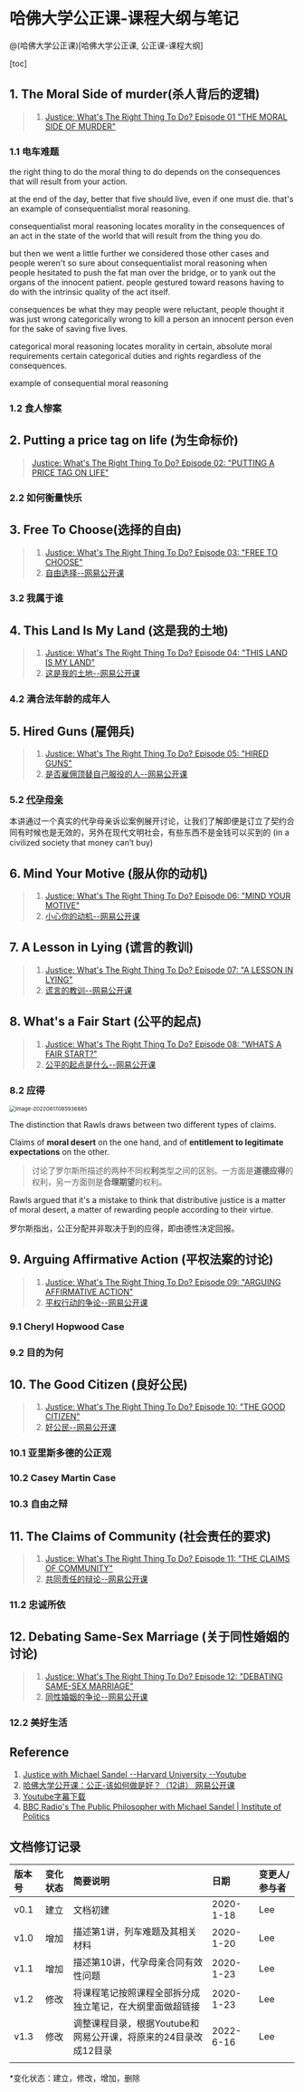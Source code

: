# 哈佛大学公正课-课程大纲与笔记
@(哈佛大学公正课)[哈佛大学公正课, 公正课-课程大纲]

[toc]



## 1. The Moral Side of murder(杀人背后的逻辑)

> 1. [Justice: What's The Right Thing To Do? Episode 01 "THE MORAL SIDE OF MURDER"](https://www.youtube.com/watch?v=kBdfcR-8hEY&list=PL30C13C91CFFEFEA6&index=1)



### 1.1 电车难题



the right thing to do the moral thing to do depends on the consequences that will result from your action.

at the end of the day, better that five should live, even if one must die. that's an example of consequentialist moral reasoning.

consequentialist moral reasoning locates morality in the consequences of an act in the state of the world that will result from the thing you do.



but then we went a little further we considered those other cases and people weren't so sure about consequentialist moral  reasoning when people hesitated to push the fat man over the bridge, or to yank out the organs of the innocent patient. people gestured toward reasons having to do with the intrinsic quality of the act itself.



consequences be what they may people were reluctant, people thought it was just wrong categorically wrong to kill a person an innocent person even for the sake of saving five lives.



categorical moral reasoning locates morality in certain, absolute moral requirements certain categorical duties and rights regardless of the consequences.





example of consequential moral reasoning



### 1.2 食人惨案





## 2. Putting a price tag on life (为生命标价)

> [Justice: What's The Right Thing To Do? Episode 02: "PUTTING A PRICE TAG ON LIFE"](https://www.youtube.com/watch?v=0O2Rq4HJBxw)



### 2.2 如何衡量快乐



## 3. Free To Choose(选择的自由)

> 1. [Justice: What's The Right Thing To Do? Episode 03: "FREE TO CHOOSE"](https://www.youtube.com/watch?v=Qw4l1w0rkjs)
> 1. [自由选择--网易公开课](https://open.163.com/newview/movie/free?pid=M6GOB7TT6&mid=M6GOBUNTF)



### 3.2 我属于谁



## 4. This Land Is My Land (这是我的土地)

> 1. [Justice: What's The Right Thing To Do? Episode 04: "THIS LAND IS MY LAND"](https://www.youtube.com/watch?v=MGyygiXMzRk)
> 2. [这是我的土地--网易公开课](https://open.163.com/newview/movie/free?pid=M6GOB7TT6&mid=M6GOCBCG0)



### 4.2  满合法年龄的成年人



## 5. Hired Guns (雇佣兵)

> 1. [Justice: What's The Right Thing To Do? Episode 05: "HIRED GUNS"](https://www.youtube.com/watch?v=8yT4RZy1t3s&list=PL30C13C91CFFEFEA6&index=5)
> 2. [是否雇佣顶替自己服役的人--网易公开课](https://open.163.com/newview/movie/free?pid=M6GOB7TT6&mid=M6GOCHTC9)





### 5.2 [代孕母亲](https://www.evernote.com/l/ALr19uUIcflJiKbgvYTAdRdF8MxciTYEz8U/)

本讲通过一个真实的代孕母亲诉讼案例展开讨论，让我们了解即便是订立了契约合同有时候也是无效的，另外在现代文明社会，有些东西不是金钱可以买到的 (in a civilized society that money can’t buy)



## 6. Mind Your Motive (服从你的动机)

> 1. [Justice: What's The Right Thing To Do? Episode 06: "MIND YOUR MOTIVE"](https://www.youtube.com/watch?v=8rv-4aUbZxQ&list=PL30C13C91CFFEFEA6&index=6)
> 2. [小心你的动机--网易公开课](https://open.163.com/newview/movie/free?pid=M6GOB7TT6&mid=M6GOCJEOP)



## 7. A Lesson in Lying (谎言的教训)

> 1. [Justice: What's The Right Thing To Do? Episode 07: "A LESSON IN LYING"](https://www.youtube.com/watch?v=KqzW0eHzDSQ&list=PL30C13C91CFFEFEA6&index=7)
> 2. [谎言的教训--网易公开课](https://open.163.com/newview/movie/free?pid=M6GOB7TT6&mid=M6GOCSFDD)



## 8. What's a Fair Start (公平的起点)

> 1. [Justice: What's The Right Thing To Do? Episode 08: "WHATS A FAIR START?"](https://www.youtube.com/watch?v=VcL66zx_6No&list=PL30C13C91CFFEFEA6&index=8)
> 2. [公平的起点是什么--网易公开课](https://open.163.com/newview/movie/free?pid=M6GOB7TT6&mid=M6GOD1A53)



### 8.2 应得

<img src="./img/image-20220617085936885.png" alt="image-20220617085936885" style="zoom: 67%;" /> 

The distinction that Rawls draws between two different types of claims. 

Claims of **moral desert** on the one hand, and of **entitlement to legitimate expectations** on the other. 

> 讨论了罗尔斯所描述的两种不同权**利**类型之间的区别。一方面是**道德应得**的权利，另一方面则是**合理期望**的权利。

Rawls argued that it's a mistake to think that distributive justice is a matter of moral desert, a matter of rewarding people according to their virtue.

罗尔斯指出，公正分配并非取决于到的应得，即由德性决定回报。



## 9.  Arguing Affirmative Action (平权法案的讨论)

> 1. [Justice: What's The Right Thing To Do? Episode 09: "ARGUING AFFIRMATIVE ACTION"](https://www.youtube.com/watch?v=AUhReMT5uqA&list=PL30C13C91CFFEFEA6&index=9)
> 2. [平权行动的争论--网易公开课](https://open.163.com/newview/movie/free?pid=M6GOB7TT6&mid=M6GOD6P75)



### 9.1 Cheryl Hopwood Case





### 9.2 目的为何



## 10. The Good Citizen (良好公民)

> 1. [Justice: What's The Right Thing To Do? Episode 10: "THE GOOD CITIZEN"](https://www.youtube.com/watch?v=MuiazbyOSqQ&list=PL30C13C91CFFEFEA6&index=10)
> 2. [好公民--网易公开课](https://open.163.com/newview/movie/free?pid=M6GOB7TT6&mid=M6GODEHDT)



### 10.1 亚里斯多德的公正观



### 10.2 Casey Martin Case





### 10.3 自由之辩



## 11. The Claims of Community (社会责任的要求)

> 1. [Justice: What's The Right Thing To Do? Episode 11: "THE CLAIMS OF COMMUNITY"](https://www.youtube.com/watch?v=iOotE9_OGGs&list=PL30C13C91CFFEFEA6&index=11)
> 2. [共同责任的辩论--网易公开课](https://open.163.com/newview/movie/free?pid=M6GOB7TT6&mid=M6GODIQQF)



### 11.2 忠诚所依



## 12.  Debating Same-Sex Marriage (关于同性婚姻的讨论)

> 1. [Justice: What's The Right Thing To Do? Episode 12: "DEBATING SAME-SEX MARRIAGE"](https://www.youtube.com/watch?v=EzD9P-9sj4M&list=PL30C13C91CFFEFEA6&index=12)
> 2. [同性婚姻的争论--网易公开课](https://open.163.com/newview/movie/free?pid=M6GOB7TT6&mid=M6GODNIPB)



### 12.2 美好生活



## Reference

1. [Justice with Michael Sandel --Harvard University --Youtube](https://www.youtube.com/watch?v=kBdfcR-8hEY&list=PL30C13C91CFFEFEA6)
1. [哈佛大学公开课：公正-该如何做是好？（12讲） 网易公开课](https://open.163.com/newview/movie/courseintro?newurl=M6GOB7TT6)
1. [Youtube字幕下载](https://downsub.com/)
1. [BBC Radio's The Public Philosopher with Michael Sandel | Institute of Politics](https://www.youtube.com/watch?v=cjFbdKyqDTA&list=PL30C13C91CFFEFEA6&index=19)



## 文档修订记录

| 版本号|     变化状态|   简要说明|  日期	|   变更人/参与者   |
| :-------- | :--------| :------ |:------ |:------ |
| v0.1 |   建立| 文档初建 |2020-1-18  | Lee|
| v1.0 |   增加| 描述第1讲，列车难题及其相关材料 |2020-1-20  | Lee|
| v1.1 |   增加| 描述第10讲，代孕母亲合同有效性问题 |2020-1-23  | Lee|
| v1.2 |   修改| 将课程笔记按照课程全部拆分成独立笔记，在大纲里面做超链接 |2020-1-23  | Lee|
| v1.3 | 修改 | 调整课程目录，根据Youtube和网易公开课，将原来的24目录改成12目录 |2022-6-16 | Lee |
|  |  |  | |  |

*变化状态：建立，修改，增加，删除
